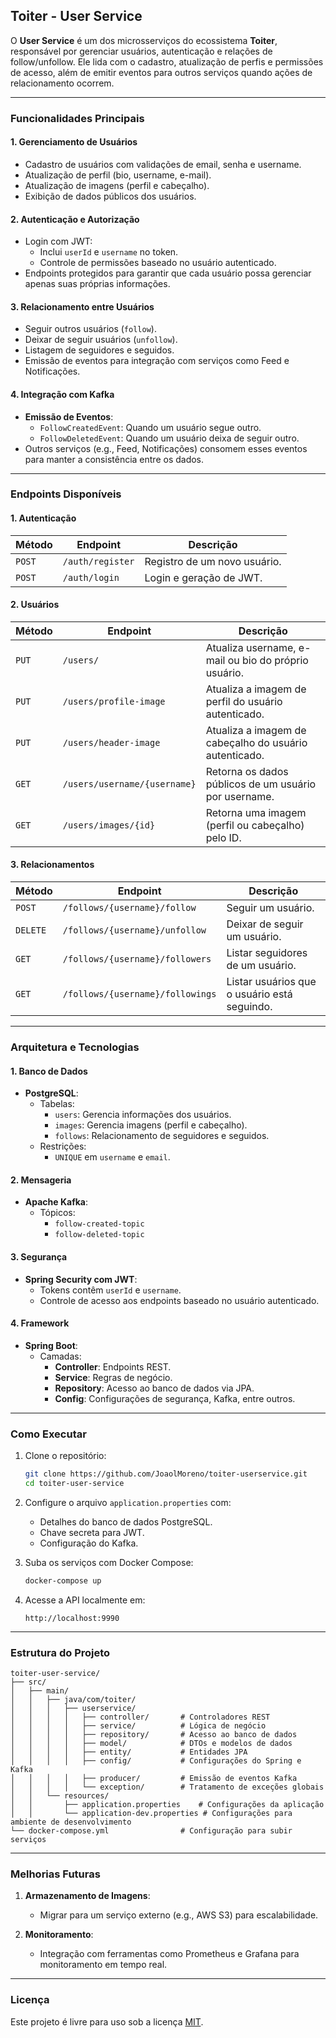 ## **Toiter - User Service**

O **User Service** é um dos microsserviços do ecossistema **Toiter**, responsável por gerenciar usuários, autenticação e relações de follow/unfollow. Ele lida com o cadastro, atualização de perfis e permissões de acesso, além de emitir eventos para outros serviços quando ações de relacionamento ocorrem.

---

### **Funcionalidades Principais**

#### **1. Gerenciamento de Usuários**
- Cadastro de usuários com validações de email, senha e username.
- Atualização de perfil (bio, username, e-mail).
- Atualização de imagens (perfil e cabeçalho).
- Exibição de dados públicos dos usuários.

#### **2. Autenticação e Autorização**
- Login com JWT:
    - Inclui `userId` e `username` no token.
    - Controle de permissões baseado no usuário autenticado.
- Endpoints protegidos para garantir que cada usuário possa gerenciar apenas suas próprias informações.

#### **3. Relacionamento entre Usuários**
- Seguir outros usuários (`follow`).
- Deixar de seguir usuários (`unfollow`).
- Listagem de seguidores e seguidos.
- Emissão de eventos para integração com serviços como Feed e Notificações.

#### **4. Integração com Kafka**
- **Emissão de Eventos**:
    - `FollowCreatedEvent`: Quando um usuário segue outro.
    - `FollowDeletedEvent`: Quando um usuário deixa de seguir outro.
- Outros serviços (e.g., Feed, Notificações) consomem esses eventos para manter a consistência entre os dados.

---

### **Endpoints Disponíveis**

#### **1. Autenticação**
| Método   | Endpoint         | Descrição                    |
|----------|------------------|------------------------------|
| `POST`   | `/auth/register` | Registro de um novo usuário. |
| `POST`   | `/auth/login`    | Login e geração de JWT.      |

#### **2. Usuários**
| Método   | Endpoint                   | Descrição                                                |
|----------|----------------------------|----------------------------------------------------------|
| `PUT`    | `/users/`                  | Atualiza username, e-mail ou bio do próprio usuário.     |
| `PUT`    | `/users/profile-image`     | Atualiza a imagem de perfil do usuário autenticado.      |
| `PUT`    | `/users/header-image`      | Atualiza a imagem de cabeçalho do usuário autenticado.   |
| `GET`    | `/users/username/{username}` | Retorna os dados públicos de um usuário por username.    |
| `GET`    | `/users/images/{id}`       | Retorna uma imagem (perfil ou cabeçalho) pelo ID.        |

#### **3. Relacionamentos**
| Método   | Endpoint                      | Descrição                                                |
|----------|-------------------------------|----------------------------------------------------------|
| `POST`   | `/follows/{username}/follow`  | Seguir um usuário.                                       |
| `DELETE` | `/follows/{username}/unfollow`| Deixar de seguir um usuário.                            |
| `GET`    | `/follows/{username}/followers` | Listar seguidores de um usuário.                        |
| `GET`    | `/follows/{username}/followings` | Listar usuários que o usuário está seguindo.            |

---

### **Arquitetura e Tecnologias**

#### **1. Banco de Dados**
- **PostgreSQL**:
    - Tabelas:
        - `users`: Gerencia informações dos usuários.
        - `images`: Gerencia imagens (perfil e cabeçalho).
        - `follows`: Relacionamento de seguidores e seguidos.
    - Restrições:
        - `UNIQUE` em `username` e `email`.

#### **2. Mensageria**
- **Apache Kafka**:
    - Tópicos:
        - `follow-created-topic`
        - `follow-deleted-topic`

#### **3. Segurança**
- **Spring Security com JWT**:
    - Tokens contêm `userId` e `username`.
    - Controle de acesso aos endpoints baseado no usuário autenticado.

#### **4. Framework**
- **Spring Boot**:
    - Camadas:
        - **Controller**: Endpoints REST.
        - **Service**: Regras de negócio.
        - **Repository**: Acesso ao banco de dados via JPA.
        - **Config**: Configurações de segurança, Kafka, entre outros.

---

### **Como Executar**

1. Clone o repositório:
   ```bash
   git clone https://github.com/JoaolMoreno/toiter-userservice.git
   cd toiter-user-service
   ```

2. Configure o arquivo `application.properties` com:
    - Detalhes do banco de dados PostgreSQL.
    - Chave secreta para JWT.
    - Configuração do Kafka.

3. Suba os serviços com Docker Compose:
   ```bash
   docker-compose up
   ```

4. Acesse a API localmente em:
   ```
   http://localhost:9990
   ```

---

### **Estrutura do Projeto**

```
toiter-user-service/
├── src/
│   ├── main/
│   │   ├── java/com/toiter/
│   │   │   ├── userservice/
│   │   │   │   ├── controller/       # Controladores REST
│   │   │   │   ├── service/          # Lógica de negócio
│   │   │   │   ├── repository/       # Acesso ao banco de dados
│   │   │   │   ├── model/            # DTOs e modelos de dados
│   │   │   │   ├── entity/           # Entidades JPA
│   │   │   │   ├── config/           # Configurações do Spring e Kafka
│   │   │   │   ├── producer/         # Emissão de eventos Kafka
│   │   │   │   └── exception/        # Tratamento de exceções globais
│   │   └── resources/
│   │       ├── application.properties    # Configurações da aplicação
│   │       └── application-dev.properties # Configurações para ambiente de desenvolvimento
└── docker-compose.yml                # Configuração para subir serviços
```

---

### **Melhorias Futuras**
1. **Armazenamento de Imagens**:
    - Migrar para um serviço externo (e.g., AWS S3) para escalabilidade.

2. **Monitoramento**:
    - Integração com ferramentas como Prometheus e Grafana para monitoramento em tempo real.

---

### **Licença**
Este projeto é livre para uso sob a licença [MIT](LICENSE).